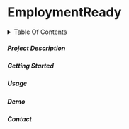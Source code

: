 # EmploymentReady
<details><summary>Table Of Contents</summary>
  
*[Project Description] (https://github.com/ADA-Sleep-Analysis/EmploymentReady/blob/main/README.md#project-description)

</details>

##### Project Description

##### Getting Started

##### Usage

##### Demo

##### Contact
